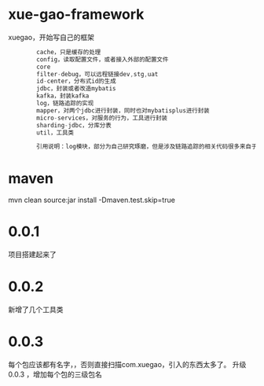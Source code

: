 # xue-gao-framework

xuegao，开始写自己的框架

```java
        cache，只是缓存的处理
        config，读取配置文件，或者接入外部的配置文件
        core
        filter-debug，可以远程链接dev,stg,uat
        id-center，分布式id的生成
        jdbc，封装或者改造mybatis
        kafka，封装kafka
        log，链路追踪的实现
        mapper，对两个jdbc进行封装，同时也对mybatisplus进行封装
        micro-services，对服务的行为，工具进行封装
        sharding-jdbc，分库分表
        util，工具类

        引用说明：log模块，部分为自己研究琢磨，但是涉及链路追踪的相关代码很多来自于开源项目，Tlog

```

# maven

mvn clean source:jar install -Dmaven.test.skip=true

# 0.0.1

项目搭建起来了

# 0.0.2

新增了几个工具类

# 0.0.3

每个包应该都有名字，，否则直接扫描com.xuegao，引入的东西太多了。 升级0.0.3 ，增加每个包的三级包名
